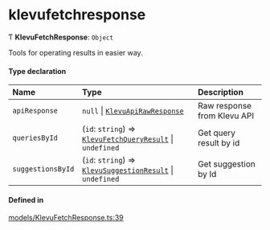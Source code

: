 # klevufetchresponse
      
Ƭ **KlevuFetchResponse**: `Object`

Tools for operating results in easier way.

#### Type declaration

| Name | Type | Description |
| :------ | :------ | :------ |
| `apiResponse` | ``null`` \| [`KlevuApiRawResponse`](klevuapirawresponse.md) | Raw response from Klevu API |
| `queriesById` | (`id`: `string`) => [`KlevuFetchQueryResult`](klevufetchqueryresult.md) \| `undefined` | Get query result by id |
| `suggestionsById` | (`id`: `string`) => [`KlevuSuggestionResult`](klevusuggestionresult.md) \| `undefined` | Get suggestion by Id |

#### Defined in

[models/KlevuFetchResponse.ts:39](https://github.com/klevultd/frontend-sdk/blob/58d63d7/packages/klevu-core/src/models/KlevuFetchResponse.ts#L39)

